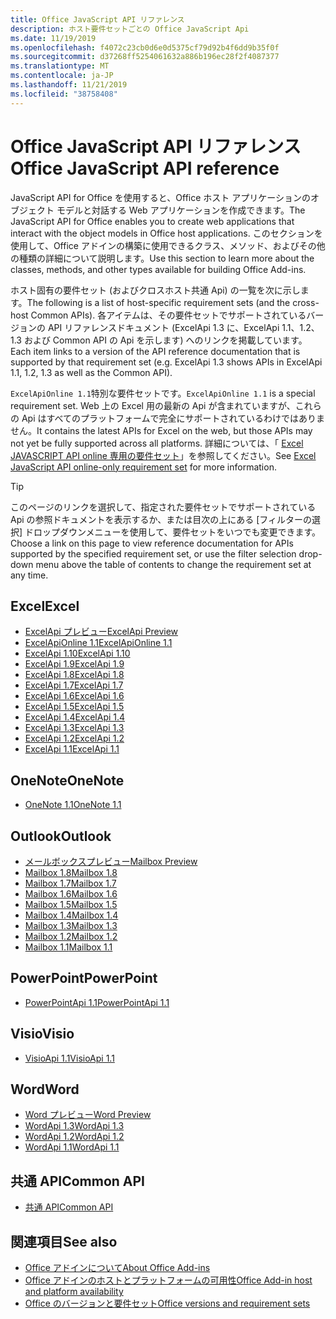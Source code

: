 ```yaml
---
title: Office JavaScript API リファレンス
description: ホスト要件セットごとの Office JavaScript Api
ms.date: 11/19/2019
ms.openlocfilehash: f4072c23cb0d6e0d5375cf79d92b4f6dd9b35f0f
ms.sourcegitcommit: d37268ff5254061632a886b196ec28f2f4087377
ms.translationtype: MT
ms.contentlocale: ja-JP
ms.lasthandoff: 11/21/2019
ms.locfileid: "38758408"
---
```

# <a name="office-javascript-api-reference"></a><span data-ttu-id="4e1f4-103">Office JavaScript API リファレンス</span><span class="sxs-lookup"><span data-stu-id="4e1f4-103">Office JavaScript API reference</span></span>

<span data-ttu-id="4e1f4-104">JavaScript API for Office を使用すると、Office ホスト アプリケーションのオブジェクト モデルと対話する Web アプリケーションを作成できます。</span><span class="sxs-lookup"><span data-stu-id="4e1f4-104">The JavaScript API for Office enables you to create web applications that interact with the object models in Office host applications.</span></span> <span data-ttu-id="4e1f4-105">このセクションを使用して、Office アドインの構築に使用できるクラス、メソッド、およびその他の種類の詳細について説明します。</span><span class="sxs-lookup"><span data-stu-id="4e1f4-105">Use this section to learn more about the classes, methods, and other types available for building Office Add-ins.</span></span>

<span data-ttu-id="4e1f4-106">ホスト固有の要件セット (およびクロスホスト共通 Api) の一覧を次に示します。</span><span class="sxs-lookup"><span data-stu-id="4e1f4-106">The following is a list of host-specific requirement sets (and the cross-host Common APIs).</span></span> <span data-ttu-id="4e1f4-107">各アイテムは、その要件セットでサポートされているバージョンの API リファレンスドキュメント (ExcelApi 1.3 に、ExcelApi 1.1、1.2、1.3 および Common API の Api を示します) へのリンクを掲載しています。</span><span class="sxs-lookup"><span data-stu-id="4e1f4-107">Each item links to a version of the API reference documentation that is supported by that requirement set (e.g. ExcelApi 1.3 shows APIs in ExcelApi 1.1, 1.2, 1.3 as well as the Common API).</span></span>

<span data-ttu-id="4e1f4-108">`ExcelApiOnline 1.1`特別な要件セットです。</span><span class="sxs-lookup"><span data-stu-id="4e1f4-108">`ExcelApiOnline 1.1` is a special requirement set.</span></span> <span data-ttu-id="4e1f4-109">Web 上の Excel 用の最新の Api が含まれていますが、これらの Api はすべてのプラットフォームで完全にサポートされているわけではありません。</span><span class="sxs-lookup"><span data-stu-id="4e1f4-109">It contains the latest APIs for Excel on the web, but those APIs may not yet be fully supported across all platforms.</span></span> <span data-ttu-id="4e1f4-110">詳細については、「 [Excel JAVASCRIPT API online 専用の要件セット](/office/dev/add-ins/reference/requirement-sets/excel-api-online-requirement-set)」を参照してください。</span><span class="sxs-lookup"><span data-stu-id="4e1f4-110">See [Excel JavaScript API online-only requirement set](/office/dev/add-ins/reference/requirement-sets/excel-api-online-requirement-set) for more information.</span></span>

> [!TIP]
> <span data-ttu-id="4e1f4-111">このページのリンクを選択して、指定された要件セットでサポートされている Api の参照ドキュメントを表示するか、または目次の上にある [フィルターの選択] ドロップダウンメニューを使用して、要件セットをいつでも変更できます。</span><span class="sxs-lookup"><span data-stu-id="4e1f4-111">Choose a link on this page to view reference documentation for APIs supported by the specified requirement set, or use the filter selection drop-down menu above the table of contents to change the requirement set at any time.</span></span>

## <a name="excel"></a><span data-ttu-id="4e1f4-112">Excel</span><span class="sxs-lookup"><span data-stu-id="4e1f4-112">Excel</span></span>

- [<span data-ttu-id="4e1f4-113">ExcelApi プレビュー</span><span class="sxs-lookup"><span data-stu-id="4e1f4-113">ExcelApi Preview</span></span>](/javascript/api/excel?view=excel-js-preview)
- [<span data-ttu-id="4e1f4-114">ExcelApiOnline 1.1</span><span class="sxs-lookup"><span data-stu-id="4e1f4-114">ExcelApiOnline 1.1</span></span>](/javascript/api/excel?view=excel-js-online)
- [<span data-ttu-id="4e1f4-115">ExcelApi 1.10</span><span class="sxs-lookup"><span data-stu-id="4e1f4-115">ExcelApi 1.10</span></span>](/javascript/api/excel?view=excel-js-1.10)
- [<span data-ttu-id="4e1f4-116">ExcelApi 1.9</span><span class="sxs-lookup"><span data-stu-id="4e1f4-116">ExcelApi 1.9</span></span>](/javascript/api/excel?view=excel-js-1.9)
- [<span data-ttu-id="4e1f4-117">ExcelApi 1.8</span><span class="sxs-lookup"><span data-stu-id="4e1f4-117">ExcelApi 1.8</span></span>](/javascript/api/excel?view=excel-js-1.8)
- [<span data-ttu-id="4e1f4-118">ExcelApi 1.7</span><span class="sxs-lookup"><span data-stu-id="4e1f4-118">ExcelApi 1.7</span></span>](/javascript/api/excel?view=excel-js-1.7)
- [<span data-ttu-id="4e1f4-119">ExcelApi 1.6</span><span class="sxs-lookup"><span data-stu-id="4e1f4-119">ExcelApi 1.6</span></span>](/javascript/api/excel?view=excel-js-1.6)
- [<span data-ttu-id="4e1f4-120">ExcelApi 1.5</span><span class="sxs-lookup"><span data-stu-id="4e1f4-120">ExcelApi 1.5</span></span>](/javascript/api/excel?view=excel-js-1.5)
- [<span data-ttu-id="4e1f4-121">ExcelApi 1.4</span><span class="sxs-lookup"><span data-stu-id="4e1f4-121">ExcelApi 1.4</span></span>](/javascript/api/excel?view=excel-js-1.4)
- [<span data-ttu-id="4e1f4-122">ExcelApi 1.3</span><span class="sxs-lookup"><span data-stu-id="4e1f4-122">ExcelApi 1.3</span></span>](/javascript/api/excel?view=excel-js-1.3)
- [<span data-ttu-id="4e1f4-123">ExcelApi 1.2</span><span class="sxs-lookup"><span data-stu-id="4e1f4-123">ExcelApi 1.2</span></span>](/javascript/api/excel?view=excel-js-1.2)
- [<span data-ttu-id="4e1f4-124">ExcelApi 1.1</span><span class="sxs-lookup"><span data-stu-id="4e1f4-124">ExcelApi 1.1</span></span>](/javascript/api/excel?view=excel-js-1.1)

## <a name="onenote"></a><span data-ttu-id="4e1f4-125">OneNote</span><span class="sxs-lookup"><span data-stu-id="4e1f4-125">OneNote</span></span>

- [<span data-ttu-id="4e1f4-126">OneNote 1.1</span><span class="sxs-lookup"><span data-stu-id="4e1f4-126">OneNote 1.1</span></span>](/javascript/api/onenote?view=onenote-js-1.1)

## <a name="outlook"></a><span data-ttu-id="4e1f4-127">Outlook</span><span class="sxs-lookup"><span data-stu-id="4e1f4-127">Outlook</span></span>

- [<span data-ttu-id="4e1f4-128">メールボックスプレビュー</span><span class="sxs-lookup"><span data-stu-id="4e1f4-128">Mailbox Preview</span></span>](/javascript/api/outlook?view=outlook-js-preview)
- [<span data-ttu-id="4e1f4-129">Mailbox 1.8</span><span class="sxs-lookup"><span data-stu-id="4e1f4-129">Mailbox 1.8</span></span>](/javascript/api/outlook?view=outlook-js-1.8)
- [<span data-ttu-id="4e1f4-130">Mailbox 1.7</span><span class="sxs-lookup"><span data-stu-id="4e1f4-130">Mailbox 1.7</span></span>](/javascript/api/outlook?view=outlook-js-1.7)
- [<span data-ttu-id="4e1f4-131">Mailbox 1.6</span><span class="sxs-lookup"><span data-stu-id="4e1f4-131">Mailbox 1.6</span></span>](/javascript/api/outlook?view=outlook-js-1.6)
- [<span data-ttu-id="4e1f4-132">Mailbox 1.5</span><span class="sxs-lookup"><span data-stu-id="4e1f4-132">Mailbox 1.5</span></span>](/javascript/api/outlook?view=outlook-js-1.5)
- [<span data-ttu-id="4e1f4-133">Mailbox 1.4</span><span class="sxs-lookup"><span data-stu-id="4e1f4-133">Mailbox 1.4</span></span>](/javascript/api/outlook?view=outlook-js-1.4)
- [<span data-ttu-id="4e1f4-134">Mailbox 1.3</span><span class="sxs-lookup"><span data-stu-id="4e1f4-134">Mailbox 1.3</span></span>](/javascript/api/outlook?view=outlook-js-1.3)
- [<span data-ttu-id="4e1f4-135">Mailbox 1.2</span><span class="sxs-lookup"><span data-stu-id="4e1f4-135">Mailbox 1.2</span></span>](/javascript/api/outlook?view=outlook-js-1.2)
- [<span data-ttu-id="4e1f4-136">Mailbox 1.1</span><span class="sxs-lookup"><span data-stu-id="4e1f4-136">Mailbox 1.1</span></span>](/javascript/api/outlook?view=outlook-js-1.1)

## <a name="powerpoint"></a><span data-ttu-id="4e1f4-137">PowerPoint</span><span class="sxs-lookup"><span data-stu-id="4e1f4-137">PowerPoint</span></span>

- [<span data-ttu-id="4e1f4-138">PowerPointApi 1.1</span><span class="sxs-lookup"><span data-stu-id="4e1f4-138">PowerPointApi 1.1</span></span>](/javascript/api/powerpoint?view=powerpoint-js-1.1)

## <a name="visio"></a><span data-ttu-id="4e1f4-139">Visio</span><span class="sxs-lookup"><span data-stu-id="4e1f4-139">Visio</span></span>

- [<span data-ttu-id="4e1f4-140">VisioApi 1.1</span><span class="sxs-lookup"><span data-stu-id="4e1f4-140">VisioApi 1.1</span></span>](/javascript/api/visio?view=visio-js-1.1)

## <a name="word"></a><span data-ttu-id="4e1f4-141">Word</span><span class="sxs-lookup"><span data-stu-id="4e1f4-141">Word</span></span>

- [<span data-ttu-id="4e1f4-142">Word プレビュー</span><span class="sxs-lookup"><span data-stu-id="4e1f4-142">Word Preview</span></span>](/javascript/api/word?view=word-js-preview)
- [<span data-ttu-id="4e1f4-143">WordApi 1.3</span><span class="sxs-lookup"><span data-stu-id="4e1f4-143">WordApi 1.3</span></span>](/javascript/api/word?view=word-js-1.3)
- [<span data-ttu-id="4e1f4-144">WordApi 1.2</span><span class="sxs-lookup"><span data-stu-id="4e1f4-144">WordApi 1.2</span></span>](/javascript/api/word?view=word-js-1.2)
- [<span data-ttu-id="4e1f4-145">WordApi 1.1</span><span class="sxs-lookup"><span data-stu-id="4e1f4-145">WordApi 1.1</span></span>](/javascript/api/word?view=word-js-1.1)

## <a name="common-api"></a><span data-ttu-id="4e1f4-146">共通 API</span><span class="sxs-lookup"><span data-stu-id="4e1f4-146">Common API</span></span>

- [<span data-ttu-id="4e1f4-147">共通 API</span><span class="sxs-lookup"><span data-stu-id="4e1f4-147">Common API</span></span>](/javascript/api/office?view=common-js)

## <a name="see-also"></a><span data-ttu-id="4e1f4-148">関連項目</span><span class="sxs-lookup"><span data-stu-id="4e1f4-148">See also</span></span>

- [<span data-ttu-id="4e1f4-149">Office アドインについて</span><span class="sxs-lookup"><span data-stu-id="4e1f4-149">About Office Add-ins</span></span>](/office/dev/add-ins/overview)
- [<span data-ttu-id="4e1f4-150">Office アドインのホストとプラットフォームの可用性</span><span class="sxs-lookup"><span data-stu-id="4e1f4-150">Office Add-in host and platform availability</span></span>](/office/dev/add-ins/overview/office-add-in-availability)
- [<span data-ttu-id="4e1f4-151">Office のバージョンと要件セット</span><span class="sxs-lookup"><span data-stu-id="4e1f4-151">Office versions and requirement sets</span></span>](/office/dev/add-ins/develop/office-versions-and-requirement-sets)
